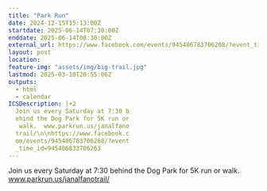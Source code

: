 ```yaml
---
title: "Park Run"
date: 2024-12-15T15:13:00Z
startdate: 2025-06-14T07:30:00Z
enddate: 2025-06-14T08:30:00Z
external_url: https://www.facebook.com/events/945486783706268/?event_time_id=945486833706263
layout: post
location: 
feature-img: "assets/img/big-trail.jpg"
lastmod: 2025-03-10T20:55:06Z
outputs:
  - html
  - calendar
ICSDescription: |+2
  Join us every Saturday at 7:30 b  ehind the Dog Park for 5K run or   walk.  www.parkrun.us/janalfano  trail/\n\nhttps://www.facebook.c  om/events/945486783706268/?event  _time_id=945486833706263
---
```


Join us every Saturday at 7&#58;30 behind the Dog Park for 5K run or walk.  www.parkrun.us/janalfanotrail/<br>
  <br>
  
